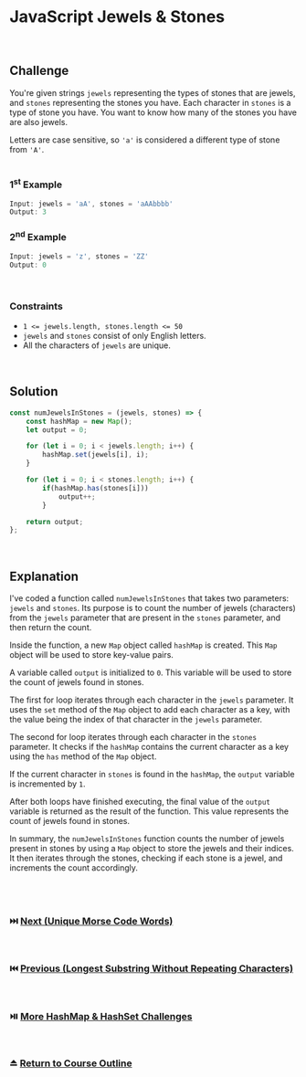 # JavaScript Jewels & Stones
<br/>

## Challenge
You're given strings `jewels` representing the types of stones that are jewels, and `stones` representing the stones you have. Each character in `stones` is a type of stone you have. You want to know how many of the stones you have are also jewels.

Letters are case sensitive, so `'a'` is considered a different type of stone from `'A'`.
<br/>
<br/>

### 1<sup>st</sup> Example

```JavaScript
Input: jewels = 'aA', stones = 'aAAbbbb'
Output: 3
```

### 2<sup>nd</sup> Example

```JavaScript
Input: jewels = 'z', stones = 'ZZ'
Output: 0
```

<br/>

### Constraints

- `1 <= jewels.length, stones.length <= 50`
- `jewels` and `stones` consist of only English letters.
- All the characters of `jewels` are unique.

<br/>

## Solution

```JavaScript
const numJewelsInStones = (jewels, stones) => {
    const hashMap = new Map();
    let output = 0;

    for (let i = 0; i < jewels.length; i++) {
        hashMap.set(jewels[i], i);
    }

    for (let i = 0; i < stones.length; i++) {
        if(hashMap.has(stones[i]))
            output++;
        }

    return output;
};
```

<br/>

## Explanation

I've coded a function called `numJewelsInStones` that takes two parameters: `jewels` and `stones`. Its purpose is to count the number of jewels (characters) from the `jewels` parameter that are present in the `stones` parameter, and then return the count.
<br/>

Inside the function, a new `Map` object called `hashMap` is created. This `Map` object will be used to store key-value pairs.
<br/>

A variable called `output` is initialized to `0`. This variable will be used to store the count of jewels found in stones.
<br/>

The first for loop iterates through each character in the `jewels` parameter. It uses the `set` method of the `Map` object to add each character as a key, with the value being the index of that character in the `jewels` parameter.
<br/>

The second for loop iterates through each character in the `stones` parameter. It checks if the `hashMap` contains the current character as a key using the `has` method of the `Map` object.
<br/>

If the current character in `stones` is found in the `hashMap`, the `output` variable is incremented by `1`.
<br/>

After both loops have finished executing, the final value of the `output` variable is returned as the result of the function. This value represents the count of jewels found in stones.
<br/>

In summary, the `numJewelsInStones` function counts the number of jewels present in stones by using a `Map` object to store the jewels and their indices. It then iterates through the stones, checking if each stone is a jewel, and increments the count accordingly.
<br/>
<br/>
<br/>
<br/>

### :next_track_button: [Next (Unique Morse Code Words)][Next]
<br/>

### :previous_track_button: [Previous (Longest Substring Without Repeating Characters)][Previous]
<br/>

### :play_or_pause_button: [More HashMap & HashSet Challenges][More]
<br/>

### :eject_button: [Return to Course Outline][Return]
<br/>

[Next]: https://github.com/Superklok/JavaScriptHashMapsAndSets/blob/main/Sorting/JavaScriptUniqueMorseCodeWords.md
[Previous]: https://github.com/Superklok/JavaScriptHashMapsAndSets/blob/main/Sorting/JavaScriptLongestSubstringWithoutRepeatingCharacters.md
[More]: https://github.com/Superklok/JavaScriptHashMapsAndSets
[Return]: https://github.com/Superklok/LearnJavaScript